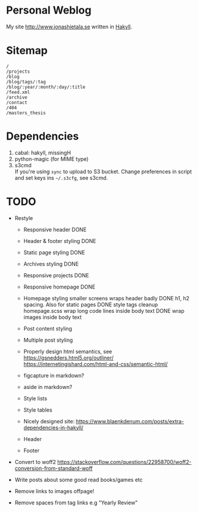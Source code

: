 Personal Weblog
===============

My site <http://www.jonashietala.se> written in [Hakyll][].

[Hakyll]: http://jaspervdj.be/hakyll/

Sitemap
=======

    /
    /projects
    /blog
    /blog/tags/:tag
    /blog/:year/:month/:day/:title
    /feed.xml
    /archive
    /contact
    /404
    /masters_thesis

Dependencies
============

1. cabal: hakyll, missingH
2. python-magic (for MIME type)
3. s3cmd  
   If you're using `sync` to upload to S3 bucket.
   Change preferences in script and set keys ins `~/.s3cfg`, see s3cmd.

TODO
====

* Restyle
    * Responsive header         DONE
    * Header & footer styling   DONE
    * Static page styling       DONE
    * Archives styling          DONE
    * Responsive projects       DONE
    * Responsive homepage       DONE
    * Homepage styling
        smaller screens wraps header badly              DONE
        h1, h2 spacing. Also for static pages           DONE
        style tags
        cleanup homepage.scss
        wrap long code lines inside body text           DONE
        wrap images inside body text
    * Post content styling
    * Multiple post styling

    * Properly design html semantics, see 
        https://gsnedders.html5.org/outliner/ 
        https://internetingishard.com/html-and-css/semantic-html/
    * figcapture in markdown?
    * aside in markdown?
    * Style lists
    * Style tables
    * Nicely designed site: https://www.blaenkdenum.com/posts/extra-dependencies-in-hakyll/
    * Header
    * Footer

* Convert to woff2 https://stackoverflow.com/questions/22958700/woff2-conversion-from-standard-woff

* Write posts about some good read books/games etc
* Remove links to images offpage!
* Remove spaces from tag links e.g "Yearly Review"

